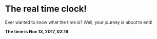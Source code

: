 # The real time clock!

Ever wanted to know what the time is? Well, your journey is about to end!

**The time is Nov 13, 2017, 02:16**